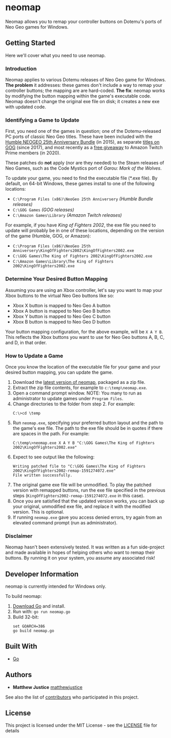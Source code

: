 # neomap

Neomap allows you to remap your controller buttons on Dotemu's ports of Neo Geo games for Windows.

## Getting Started

Here we'll cover what you need to use neomap. 

### Introduction

Neomap applies to various Dotemu releases of Neo Geo game for Windows. **The problem** it addresses: these games don't include a way to remap your controller buttons; the mapping are are hard-coded. **The fix**: neomap works by modifying the button mapping within the game's executable code. Neomap doesn't change the original exe file on disk; it creates a new exe with updated code.

### Identifying a Game to Update

First, you need one of the games in question; one of the Dotemu-released PC ports of classic Neo Geo titles. These have been included with the 
[Humble NEOGEO 25th Anniversary Bundle](https://www.pcmag.com/news/dont-miss-the-neogeo-25th-anniversary-humble-bundle) (in 2015), as separate 
[titles on GOG](https://www.gog.com/news/release_15_snk_neogeo_classics) (since 2017), and most recently as a 
[free giveaway](https://www.gamespot.com/articles/amazon-prime-subscribers-can-get-16-games-for-free/1100-6476703/) to Amazon Twitch Prime members (in 2020). 

These patches do **not** apply (nor are they needed) to the Steam releases of Neo Games, such as the Code Mystics port of *Garou: Mark of the Wolves*.

To update your game, you need to find the executable file (*.exe file). By default, on 64-bit Windows, these games install to one of the following locations:
- `C:\Program Files (x86)\NeoGeo 25th Anniversery` *(Humble Bundle releases)*
- `C:\GOG Games` *(GOG releases)*
- `C:\Amazon Games\Library` *(Amazon Twitch releases)*

For example, if you have *King of Fighters 2002*, the exe file you need to update will probably be in one of these locations, depending on the version of the game (Humble, GOG, or Amazon):
- `C:\Program Files (x86)\NeoGeo 25th Anniversery\KingOfFighters2002\KingOfFighters2002.exe`
- `C:\GOG Games\The King of Fighters 2002\KingOfFighters2002.exe`
- `C:\Amazon Games\Library\The King of Fighters 2002\KingOfFighters2002.exe`

### Determine Your Desired Button Mapping
Assuming you are using an Xbox controller, let's say you want to map your Xbox buttons to the virtual Neo Geo buttons like so:

- Xbox X button is mapped to Neo Geo A button
- Xbox A button is mapped to Neo Geo B button
- Xbox Y button is mapped to Neo Geo C button
- Xbox B button is mapped to Neo Geo D button

Your button mapping configuration, for the above example, will be `X A Y B`. This reflects the Xbox buttons you want to use for Neo Geo buttons A, B, C, and D, in that order.

### How to Update a Game

Once you know the location of the executable file for your game and your desired button mapping, you can update the game.

1. Download the [latest version of neomap](https://github.com/matthewjustice/neomap/releases/latest), packaged as a zip file.
2. Extract the zip file contents, for example to `c:\temp\neomap.exe`.
3. Open a command prompt window. 
NOTE: You many to run as administrator to update games under `Program Files`.
4. Change directories to the folder from step 2. For example:
    ```
    C:\>cd \temp
    ```
5. Run `neomap.exe`, specifying your preferred button layout and the path to the game's exe file. The path to the exe file should be in quotes if there are spaces in the path. For example:
    ```
    C:\temp\>neomap.exe X A Y B "C:\GOG Games\The King of Fighters 2002\KingOfFighters2002.exe"
    ```
6. Expect to see output like the following:
    ```
    Writing patched file to "C:\GOG Games\The King of Fighters 2002\KingOfFighters2002-remap-1591274072.exe"
    File written successfully.
    ```
7. The original game exe file will be unmodified. To play the patched version with remapped buttons, run the exe file specified in the previous steps (`KingOfFighters2002-remap-1591274072.exe` in this case).
8. Once you are satisfied that the updated version works, you can back up your original, unmodified exe file, and replace it with the modified version. This is optional.
9. If running `neomap.exe` gave you access denied errors, try again from an elevated command prompt (run as administrator).

### Disclaimer

Neomap hasn't been extensively tested. It was written as a fun side-project and made available in hopes of helping others who want to remap their buttons. By running it on your system, you assume any associated risk!

## Developer Information

neomap is currently intended for Windows only.

To build neomap:
1. [Download Go](https://golang.org/dl/) and install.
2. Run with: `go run neomap.go`
3. Build 32-bit: 
    ```
    set GOARCH=386
    go build neomap.go
    ```

## Built With

- [Go](https://golang.org/)


## Authors

- **Matthew Justice** [matthewjustice](https://github.com/matthewjustice)

See also the list of [contributors](https://github.com/matthewjustice/pumpkinpi/contributors) who participated in this project.

## License

This project is licensed under the MIT License - see the [LICENSE](LICENSE) file for details
